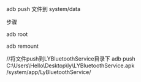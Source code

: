 adb push 文件到 system/data

步骤

adb root

adb remount

//将文件push到LYBluetoothService目录下
adb push C:\Users\Hello\Desktop\ly\LYBluetoothService.apk /system/app/LyBluetoothService/